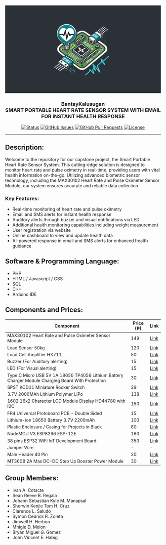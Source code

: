 <p align="center">
  <a href="" rel="noopener">
    <img src="./HealthMonitorSystem.jpg" alt="Project cover">
  </a>
</p>

<h3 align="center">BantayKalusugan<br> SMART PORTABLE HEART RATE SENSOR SYSTEM WITH EMAIL FOR INSTANT HEALTH RESPONSE</h3>

<div align="center">

[![Status](https://img.shields.io/badge/status-active-success.svg)]()
[![GitHub Issues](https://img.shields.io/github/issues/ivancotacte/HealthMonitorSystem-Arduino.svg)](https://github.com/ivancotacte/HealthMonitorSystem-Arduino/issues)
[![GitHub Pull Requests](https://img.shields.io/github/issues-pr/ivancotacte/HealthMonitorSystem-Arduino.svg)](https://github.com/ivancotacte/HealthMonitorSystem-Arduino/pulls)
[![License](https://img.shields.io/badge/license-MIT-blue.svg)](LICENSE)

</div>

---

## Description:
Welcome to the repository for our capstone project, the Smart Portable Heart Rate Sensor System. This cutting-edge solution is designed to monitor heart rate and pulse oximetry in real-time, providing users with vital health information on-the-go. Utilizing advanced biometric sensor technology, including the MAX30102 Heart Rate and Pulse Oximeter Sensor Module, our system ensures accurate and reliable data collection.

### Key Features:
- Real-time monitoring of heart rate and pulse oximetry
- Email and SMS alerts for instant health response
- Auditory alerts through buzzer and visual notifications via LED
- Additional health monitoring capabilities including weight measurement
- User registration via website
- Online dashboard to view and update health data
- AI-powered response in email and SMS alerts for enhanced health guidance

## Software & Programming Language:
- PHP
- HTML / Javascript / CSS
- SQL
- C++
- Arduino IDE

## Components and Prices:
| Component                                                                                                             | Price (₱) | Link                                                                                                                                                                                                                                                                           |
| --------------------------------------------------------------------------------------------------------------------- | --------- | ------------------------------------------------------------------------------------------------------------------------------------------------------------------------------------------------------------------------------------------------------------------------------ |
| MAX30102 Heart Rate and Pulse Oximeter Sensor Module                                                                  | 149       | [Link](https://www.makerlab-electronics.com/products/max30102-heart-rate-and-pulse-oximeter-sensor-module-black)                                                                                                                                                                 |
| Load Sensor 50kg                                                                                                      | 120       | [Link](https://www.makerlab-electronics.com/products/load-sensor-50kg)                                                                                                                                                                                                          |
| Load Cell Amplifier HX711                                                                                             | 50        | [Link](https://makerlab-electronics.com/products/load-cell-amplifier-hx711)                                                                                                                                                                                                     |
| Buzzer (For Auditory alerting)                                                                                        | 15        | [Link](#)                                                                                                                                                                                                                                                                       |
| LED (For Visual alerting)                                                                                             | 15        | [Link](#)                                                                                                                                                                                                                                                                       |
| Type C Micro USB 5V 1A 18650 TP4056 Lithium Battery Charger Module Charging Board With Protection                      | 30        | [Link](https://www.makerlab-electronics.com/products/type-c-micro-usb-5v-1a-18650-tp4056-lithium-battery-charger-module-charging-board-with-protection)                                                                                                                          |
| SPST KCD11 Miniature Rocker Switch                                                                                    | 29        | [Link](https://www.makerlab-electronics.com/products/spst-kcd11-miniature-rocker-switch-5pcs)                                                                                                                                                                                   |
| 3.7V 2000MAh Lithium Polymer LiPo                                                                                      | 138       | [Link](https://www.lazada.com.ph/products/i4264911900-s23852767060.html?urlFlag=true&mp=1&tradePath=omItm&tradeOrderId=865368657384047&tradeOrderLineId=865368657484047&spm=spm%3Da2o42.order_details.item_title.1)                                                             |
| 1602 16x2 Character LCD Module Display HD44780 with I2C                                                               | 150       | [Link](https://www.makerlab-electronics.com/products/16x2-lcd-display-i2c-white-on-blue)                                                                                                                                                                                        |
| FR4 Universal Protoboard PCB - Double Sided                                                                           | 15        | [Link](https://www.makerlab-electronics.com/products/fr4-universal-protoboard-pcb-double-sided)                                                                                                                                                                                 |
| Lithium-ion 18650 Battery 3.7V 2200mAh                                                                                | 100       | [Link](https://www.makerlab-electronics.com/products/pkcell-lithium-ion-18650-21700-battery-3-7v-true-rated-18650-2200mah-3000mah-3350mah-4500mah-rechargeable-battery-for-power-bank-flashlight-mini-fan)                                                                      |
| Plastic Enclosure / Casing for Projects in Black                                                                      | 80        | [Link](https://www.lazada.com.ph/products/i1380034596-s5101438068.html?urlFlag=true&mp=1&tradePath=omItm&tradeOrderId=861713495484047&tradeOrderLineId=861713495584047&spm=spm%3Da2o42.order_details.item_title.1)                                                             |
| NodeMCU V3 ESP8266 ESP-12E                                                                                            | 160       | [Link](https://www.makerlab-electronics.com/products/nodemcu-v3-esp8266-esp-12e)                                                                                                                                                                                                 |
| 38 pins ESP32 WiFi IoT Development Board                                                                              | 350       | [Link](https://www.makerlab-electronics.com/products/30-pins-and-38-pins-esp32-wifi-iot-development-board)                                                                                                                                                                      |
| Jumper Wire                                                                                                           | -         | -                                                                                                                                                                                                                                                                               |
| Male Header 40 Pin                                                                                                    | 30        | [Link](https://www.makerlab-electronics.com/products/hirel-female-male-header-40-pin-machined-pin)                                                                                                                                                                              |
| MT3608 2A Max DC-DC Step Up Booster Power Module                                                                      | 30        | [Link](https://www.makerlab-electronics.com/products/mt3608-2a-max-dc-dc-step-up-booster-power-module)                                                                                                                                                                          |

## Group Members:
- Ivan A. Cotacte
- Sean Reeve B. Regala
- Johann Sebastian Kyle M. Manapsal
- Sherwin Kenjie Tom H. Cruz
- Clarence L. Saludo
- Symon Cedrick R. Zoleta
- Jimwell H. Herbon
- Mhigie D. Molon
- Bryan Miguel G. Gomez
- John Vincent E. Habig
